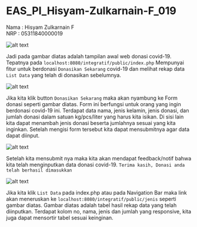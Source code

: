 # EAS_PI_Hisyam-Zulkarnain-F_019

Nama  : Hisyam Zulkarnain F\
NRP   : 05311840000019

![alt text](https://github.com/hisyamzf/EAS_PI_Hisyam_Zulkarnain-F_019/blob/master/img/index_php.png)

Jadi pada gambar diatas adalah tampilan awal web donasi covid-19. 
Tepatnya pada `localhost:8080/integratif/public/index.php`
Mempunyai fitur untuk berdonasi `Donasikan Sekarang` covid-19 dan melihat rekap data `List Data` yang telah di donasikan
sebelumnya.

![alt text](https://github.com/hisyamzf/EAS_PI_Hisyam_Zulkarnain-F_019/blob/master/img/Form_donasi.png)

Jika kita klik button `Donasikan Sekarang` maka akan nyambung ke Form donasi seperti gambar diatas.
Form ini berfungsi untuk orang yang ingin berdonasi covid-19 ini.
Terdapat data nama, jenis kelamin, jenis donasi, dan jumlah donasi dalam satuan kg/pcs/liter yang harus kita isikan.
Di sisi lain kita dapat menambah jenis donasi beserta jumlahnya sesuai yang kita inginkan.
Setelah mengisi form tersebut kita dapat mensubmitnya agar data dapat diinput.

![alt text](https://github.com/hisyamzf/EAS_PI_Hisyam_Zulkarnain-F_019/blob/master/img/Feedback_donasi.png)

Setelah kita mensubmit nya maka kita akan mendapat feedback/notif bahwa kita telah menginputkan data donasi covid-19.
`Terima kasih, Donasi anda telah berhasil dimasukkan`

![alt text](https://github.com/hisyamzf/EAS_PI_Hisyam_Zulkarnain-F_019/blob/master/img/List_Data.png)

Jika kita klik `List Data` pada index.php atau pada Navigation Bar maka link akan meneruskan ke 
`localhost:8080/integratif/public/jenis` seperti gambar diatas.
Gambar diatas adalah tabel hasil rekap data yang telah diinputkan.
Terdapat kolom no, nama, jenis dan jumlah yang responsive, kita juga dapat mensortir tabel sesuai keinginan.


